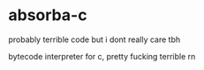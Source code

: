 # absorba-c
probably terrible code but i dont really care tbh

bytecode interpreter for c, pretty fucking terrible rn

